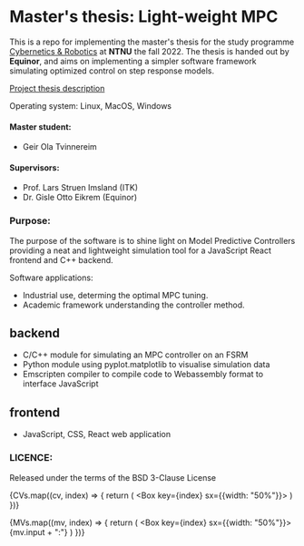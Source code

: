 # Master's thesis: Light-weight MPC

This is a repo for implementing the master's thesis for the study programme [Cybernetics & Robotics](https://www.ntnu.no/studier/mttk) at **NTNU** the fall 2022. The thesis is handed out by **Equinor**, and aims on implementing a simpler software framework simulating optimized control on step response models. 

[Project thesis description](https://www.itk.ntnu.no/ansatte/imsland_lars/projects2022.html)

Operating system: Linux, MacOS, Windows

#### Master student: 
- Geir Ola Tvinnereim

#### Supervisors:
- Prof. Lars Struen Imsland (ITK) 
- Dr. Gisle Otto Eikrem (Equinor)

### Purpose:
The purpose of the software is to shine light on Model Predictive Controllers providing a neat and lightweight simulation tool for a JavaScript React frontend and C++ backend. 

Software applications:
- Industrial use, determing the optimal MPC tuning.
- Academic framework understanding the controller method. 

## backend
- C/C++ module for simulating an MPC controller on an FSRM
- Python module using pyplot.matplotlib to visualise simulation data
- Emscripten compiler to compile code to Webassembly format to interface JavaScript
## frontend
- JavaScript, CSS, React web application 

### LICENCE:
Released under the terms of the BSD 3-Clause License

{CVs.map((cv, index) => {
                        return (
                        <Box key={index} sx={{width: "50%"}}> 
                            <PlotPrediction cv_data={cv} T={simParam.T} />
                        </Box>
                        )
                    })}

{MVs.map((mv, index) => {
                    return (
                    <Box key={index} sx={{width: "50%"}}> 
                        <Typography variant="h5" key={index}> {mv.input + ":"} </Typography>
                    </Box>
                    )
                })}
